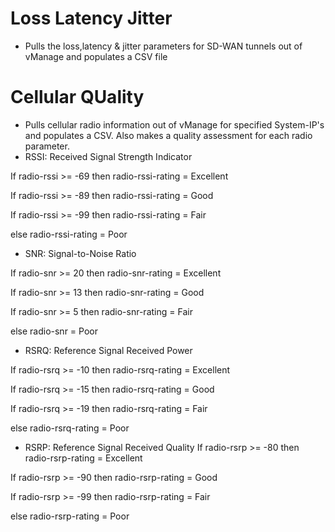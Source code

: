 # Loss Latency Jitter
- Pulls the loss,latency & jitter parameters for SD-WAN tunnels out of vManage and populates a CSV file

# Cellular QUality
- Pulls cellular radio information out of vManage for specified System-IP's and populates a CSV. Also makes a quality assessment for each radio parameter.
- RSSI: Received Signal Strength Indicator

If radio-rssi >= -69 then radio-rssi-rating = Excellent

If radio-rssi >= -89 then radio-rssi-rating = Good

If radio-rssi >= -99 then radio-rssi-rating = Fair

else radio-rssi-rating = Poor


- SNR: Signal-to-Noise Ratio

If radio-snr >= 20 then radio-snr-rating = Excellent

If radio-snr >= 13 then radio-snr-rating  = Good

If radio-snr >= 5 then radio-snr-rating = Fair

else radio-snr = Poor


- RSRQ: Reference Signal Received Power

If radio-rsrq >= -10 then  radio-rsrq-rating = Excellent

If radio-rsrq >= -15 then  radio-rsrq-rating = Good

If radio-rsrq >= -19 then  radio-rsrq-rating = Fair

else  radio-rsrq-rating = Poor


- RSRP: Reference Signal Received Quality
If radio-rsrp >= -80 then radio-rsrp-rating = Excellent

If radio-rsrp >= -90 then radio-rsrp-rating = Good

If radio-rsrp >= -99 then radio-rsrp-rating = Fair

else radio-rsrp-rating = Poor
